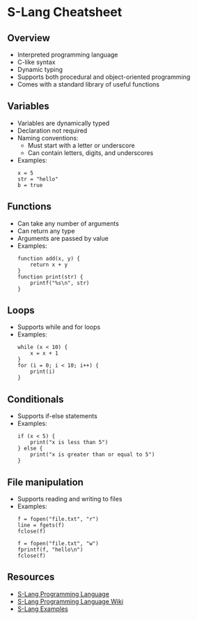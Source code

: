 # S-Lang Cheatsheet

## Overview
- Interpreted programming language
- C-like syntax
- Dynamic typing
- Supports both procedural and object-oriented programming
- Comes with a standard library of useful functions

## Variables
- Variables are dynamically typed
- Declaration not required
- Naming conventions:
    - Must start with a letter or underscore
    - Can contain letters, digits, and underscores
- Examples:
    ```
    x = 5
    str = "hello"
    b = true
    ```

## Functions
- Can take any number of arguments
- Can return any type
- Arguments are passed by value
- Examples:
    ```
    function add(x, y) {
        return x + y
    }
    function print(str) {
        printf("%s\n", str)
    }
    ```

## Loops
- Supports while and for loops
- Examples:
    ```
    while (x < 10) {
        x = x + 1
    }
    for (i = 0; i < 10; i++) {
        print(i)
    }
    ```

## Conditionals
- Supports if-else statements
- Examples:
    ```
    if (x < 5) {
        print("x is less than 5")
    } else {
        print("x is greater than or equal to 5")
    }
    ```

## File manipulation
- Supports reading and writing to files
- Examples:
    ```
    f = fopen("file.txt", "r")
    line = fgets(f)
    fclose(f)
    ```
    ```
    f = fopen("file.txt", "w")
    fprintf(f, "hello\n")
    fclose(f)
    ```

## Resources
- [S-Lang Programming Language](https://www.jedsoft.org/slang/)
- [S-Lang Programming Language Wiki](https://github.com/jedburke/slang/wiki)
- [S-Lang Examples](https://github.com/jedburke/slang/tree/master/examples)

